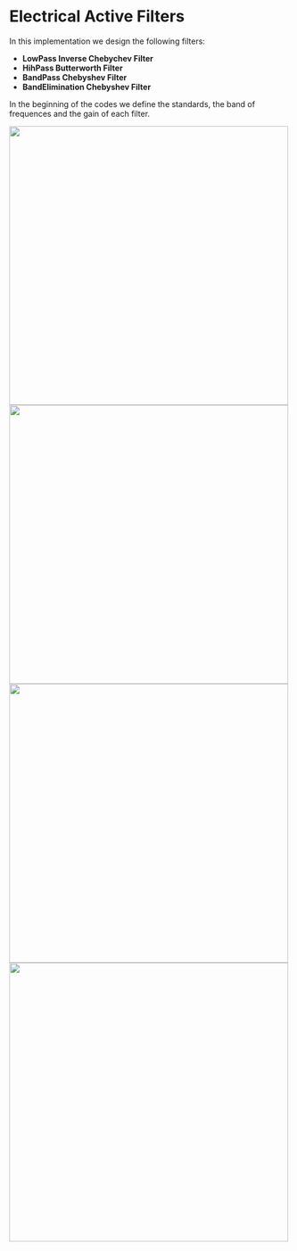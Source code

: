 # Electrical Active Filters

In this implementation we design the following filters:
- **LowPass Inverse Chebychev Filter**
- **HihPass Butterworth Filter**
- **BandPass Chebyshev Filter**
- **BandElimination Chebyshev Filter**

In the beginning of the codes we define the standards, the band of frequences and the gain of each filter.

<img src="https://user-images.githubusercontent.com/35904418/68688007-bb026e80-0576-11ea-82f2-272bc3c78264.jpg" width="500">
<img src="https://user-images.githubusercontent.com/35904418/68688812-197c1c80-0578-11ea-989e-8e567db66cc9.jpg" width="500">
<img src="https://user-images.githubusercontent.com/35904418/68688889-357fbe00-0578-11ea-9f26-313f594368b9.jpg" width="500">
<img src="https://user-images.githubusercontent.com/35904418/68688914-429cad00-0578-11ea-8dc9-494d7e9c30bb.jpg" width="500">
